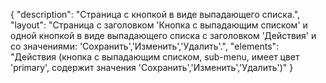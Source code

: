 {
"description": "Страница с кнопкой в виде выпадающего списка.",
"layout": "Страница с заголовком 'Кнопка с выпадающим списком' и одной кнопкой в виде выпадающего списка с заголовком 'Действия' и со значениями: 'Сохранить','Изменить','Удалить'.",
"elements": "Действия (кнопка с выпадающим списком, sub-menu, имеет цвет 'primary', содержит значения 'Сохранить','Изменить','Удалить')"
}